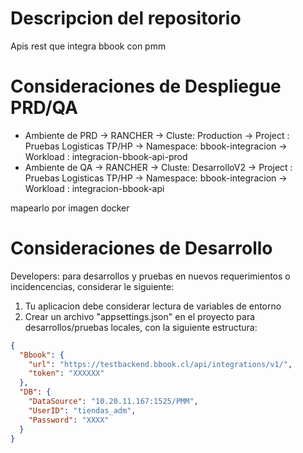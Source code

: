 # Descripcion del repositorio
Apis rest que integra bbook con pmm

# Consideraciones de Despliegue PRD/QA
- Ambiente de PRD -> RANCHER -> Cluste: Production -> Project : Pruebas Logisticas TP/HP -> Namespace: bbook-integracion -> Workload : integracion-bbook-api-prod
- Ambiente de QA  -> RANCHER -> Cluste: DesarrolloV2 -> Project : Pruebas Logisticas TP/HP -> Namespace: bbook-integracion -> Workload : integracion-bbook-api

mapearlo por imagen docker

# Consideraciones de Desarrollo
Developers: para desarrollos y pruebas en nuevos requerimientos o incidencencias, considerar le siguiente:
1. Tu aplicacion debe considerar lectura de variables de entorno
2. Crear un archivo "appsettings.json" en el proyecto para desarrollos/pruebas locales, con la siguiente estructura:


```json 
{ 
  "Bbook": {
    "url": "https://testbackend.bbook.cl/api/integrations/v1/",
    "token": "XXXXXX"
  },
  "DB": {
    "DataSource": "10.20.11.167:1525/PMM",
    "UserID": "tiendas_adm",
    "Password": "XXXX"
  }
}
```